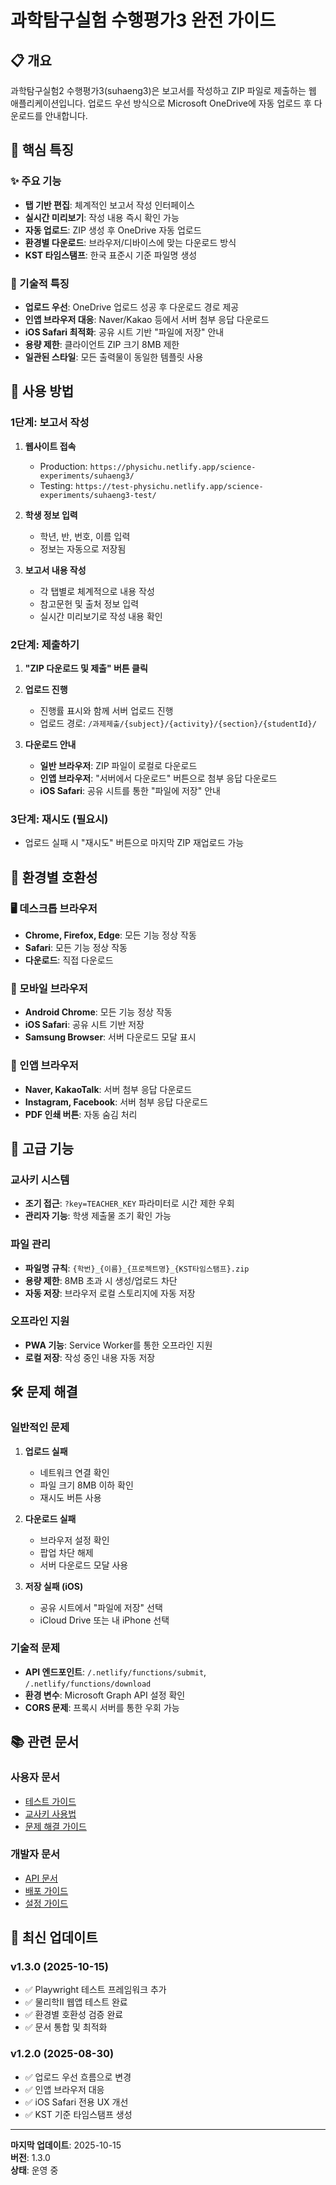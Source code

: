 # 과학탐구실험 수행평가3 완전 가이드

## 📋 개요

과학탐구실험2 수행평가3(suhaeng3)은 보고서를 작성하고 ZIP 파일로 제출하는 웹 애플리케이션입니다. 업로드 우선 방식으로 Microsoft OneDrive에 자동 업로드 후 다운로드를 안내합니다.

## 🎯 핵심 특징

### ✨ 주요 기능
- **탭 기반 편집**: 체계적인 보고서 작성 인터페이스
- **실시간 미리보기**: 작성 내용 즉시 확인 가능
- **자동 업로드**: ZIP 생성 후 OneDrive 자동 업로드
- **환경별 다운로드**: 브라우저/디바이스에 맞는 다운로드 방식
- **KST 타임스탬프**: 한국 표준시 기준 파일명 생성

### 🔧 기술적 특징
- **업로드 우선**: OneDrive 업로드 성공 후 다운로드 경로 제공
- **인앱 브라우저 대응**: Naver/Kakao 등에서 서버 첨부 응답 다운로드
- **iOS Safari 최적화**: 공유 시트 기반 "파일에 저장" 안내
- **용량 제한**: 클라이언트 ZIP 크기 8MB 제한
- **일관된 스타일**: 모든 출력물이 동일한 템플릿 사용

## 🚀 사용 방법

### 1단계: 보고서 작성
1. **웹사이트 접속**
   - Production: `https://physichu.netlify.app/science-experiments/suhaeng3/`
   - Testing: `https://test-physichu.netlify.app/science-experiments/suhaeng3-test/`

2. **학생 정보 입력**
   - 학년, 반, 번호, 이름 입력
   - 정보는 자동으로 저장됨

3. **보고서 내용 작성**
   - 각 탭별로 체계적으로 내용 작성
   - 참고문헌 및 출처 정보 입력
   - 실시간 미리보기로 작성 내용 확인

### 2단계: 제출하기
1. **"ZIP 다운로드 및 제출" 버튼 클릭**
2. **업로드 진행**
   - 진행률 표시와 함께 서버 업로드 진행
   - 업로드 경로: `/과제제출/{subject}/{activity}/{section}/{studentId}/`

3. **다운로드 안내**
   - **일반 브라우저**: ZIP 파일이 로컬로 다운로드
   - **인앱 브라우저**: "서버에서 다운로드" 버튼으로 첨부 응답 다운로드
   - **iOS Safari**: 공유 시트를 통한 "파일에 저장" 안내

### 3단계: 재시도 (필요시)
- 업로드 실패 시 "재시도" 버튼으로 마지막 ZIP 재업로드 가능

## 📱 환경별 호환성

### 🖥️ 데스크톱 브라우저
- **Chrome, Firefox, Edge**: 모든 기능 정상 작동
- **Safari**: 모든 기능 정상 작동
- **다운로드**: 직접 다운로드

### 📱 모바일 브라우저
- **Android Chrome**: 모든 기능 정상 작동
- **iOS Safari**: 공유 시트 기반 저장
- **Samsung Browser**: 서버 다운로드 모달 표시

### 📱 인앱 브라우저
- **Naver, KakaoTalk**: 서버 첨부 응답 다운로드
- **Instagram, Facebook**: 서버 첨부 응답 다운로드
- **PDF 인쇄 버튼**: 자동 숨김 처리

## 🔧 고급 기능

### 교사키 시스템
- **조기 접근**: `?key=TEACHER_KEY` 파라미터로 시간 제한 우회
- **관리자 기능**: 학생 제출물 조기 확인 가능

### 파일 관리
- **파일명 규칙**: `{학번}_{이름}_{프로젝트명}_{KST타임스탬프}.zip`
- **용량 제한**: 8MB 초과 시 생성/업로드 차단
- **자동 저장**: 브라우저 로컬 스토리지에 자동 저장

### 오프라인 지원
- **PWA 기능**: Service Worker를 통한 오프라인 지원
- **로컬 저장**: 작성 중인 내용 자동 저장

## 🛠️ 문제 해결

### 일반적인 문제
1. **업로드 실패**
   - 네트워크 연결 확인
   - 파일 크기 8MB 이하 확인
   - 재시도 버튼 사용

2. **다운로드 실패**
   - 브라우저 설정 확인
   - 팝업 차단 해제
   - 서버 다운로드 모달 사용

3. **저장 실패 (iOS)**
   - 공유 시트에서 "파일에 저장" 선택
   - iCloud Drive 또는 내 iPhone 선택

### 기술적 문제
- **API 엔드포인트**: `/.netlify/functions/submit`, `/.netlify/functions/download`
- **환경 변수**: Microsoft Graph API 설정 확인
- **CORS 문제**: 프록시 서버를 통한 우회 가능

## 📚 관련 문서

### 사용자 문서
- [테스트 가이드](suhaeng3-test-guide.md)
- [교사키 사용법](teacher-key-guide.md)
- [문제 해결 가이드](troubleshooting/)

### 개발자 문서
- [API 문서](../project/api.md)
- [배포 가이드](../project/deployment.md)
- [설정 가이드](../project/configuration.md)

## 🔄 최신 업데이트

### v1.3.0 (2025-10-15)
- ✅ Playwright 테스트 프레임워크 추가
- ✅ 물리학II 웹앱 테스트 완료
- ✅ 환경별 호환성 검증 완료
- ✅ 문서 통합 및 최적화

### v1.2.0 (2025-08-30)
- ✅ 업로드 우선 흐름으로 변경
- ✅ 인앱 브라우저 대응
- ✅ iOS Safari 전용 UX 개선
- ✅ KST 기준 타임스탬프 생성

---

**마지막 업데이트**: 2025-10-15  
**버전**: 1.3.0  
**상태**: 운영 중

